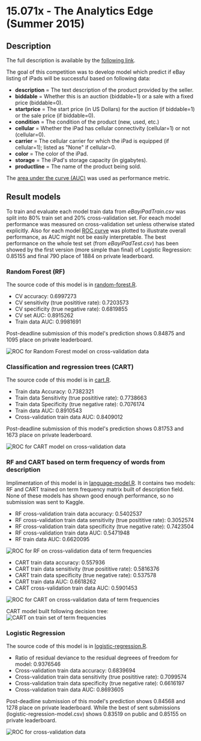 # 15.071x - The Analytics Edge (Summer 2015)

## Description

The full description is available by the [following link](https://inclass.kaggle.com/c/15-071x-the-analytics-edge-summer-2015).

The goal of this competition was to develop model which predict if eBay listing of iPads will be successful based on following data:

* **description** = The text description of the product provided by the seller.
* **biddable** = Whether this is an auction (biddable=1) or a sale with a fixed price (biddable=0).
* **startprice** = The start price (in US Dollars) for the auction (if biddable=1) or the sale price (if biddable=0).
* **condition** = The condition of the product (new, used, etc.)
* **cellular** = Whether the iPad has cellular connectivity (cellular=1) or not (cellular=0).
* **carrier** = The cellular carrier for which the iPad is equipped (if cellular=1); listed as "None" if cellular=0.
* **color** = The color of the iPad.
* **storage** = The iPad's storage capacity (in gigabytes).
* **productline** = The name of the product being sold.

The [area under the curve (AUC)](https://en.wikipedia.org/wiki/Receiver_operating_characteristic#Area_under_the_curve) was used as performance metric.

## Result models

To train and evaluate each model train data from *eBayiPadTrain.csv* was split into 80% train set and 20% cross-validation set. For eeach model performance was measured on cross-validation set unless otherwise stated explicitly. Also for each model [ROC curve](https://en.wikipedia.org/wiki/Receiver_operating_characteristic) was plotted to illustrate overall performance, as AUC might not be easily interpretable. The best performance on the whole test set (from *eBayiPadTest.csv*) has been showed by the first version (more simple than final) of Logistic Regression: 0.85155 and final 790 place of 1884 on private leaderboard.

### Random Forest (RF)

The source code of this model is in [random-forest.R](/src/random-forest.R).

* CV accuracy: 0.6997273
* CV sensitivity (true posititive rate): 0.7203573
* CV specificity (true negative rate): 0.6819855
* CV set AUC: 0.8915262
* Train data AUC: 0.9981691

Post-deadline submission of this model's prediction shows 0.84875 and 1095 place on private leaderboard.

![ROC for Random Forest model on cross-validation data](/doc/RF-ROC-on-CV.png)

### Classification and regression trees (CART)

The source code of this model is in [cart.R](/src/cart.R).

* Train data Accuracy: 0.7382321
* Train data Sensitivity (true posititive rate): 0.7738663
* Train data Specificity (true negative rate): 0.7076174
* Train data AUC: 0.8910543
* Cross-validation train data AUC: 0.8409012

Post-deadline submission of this model's prediction shows 0.81753 and 1673 place on private leaderboard.

![ROC for CART model on cross-validation data](/doc/CART-ROC-on-CV.png)

### RF and CART based on term frequency of words from description

Implimentation of this model is in [language-model.R](/src/language-model.R). It contains two models: RF and CART trained on term frequency matrix built of description field. None of these models has shown good enough performance, so no submission was sent to Kaggle.

* RF cross-validation train data accuracy: 0.5402537
* RF cross-validation train data sensitivity (true posititive rate): 0.3052574
* RF cross-validation train data specificity (true negative rate): 0.7423504
* RF cross-validation train data AUC: 0.5471948
* RF train data AUC: 0.6620095

![ROC for RF on cross-validation data of term frequencies](/doc/language-RF-ROC-on-CV.png)

* CART train data accuracy: 0.557936
* CART train data sensitivity (true posititive rate): 0.5816376
* CART train data specificity (true negative rate): 0.537578
* CART train data AUC: 0.6618262
* CART cross-validation train data AUC: 0.5901453

![ROC for CART on cross-validation data of term frequencies](/doc/language-CART-ROC-on-CV.png)

CART model built following decision tree:
![CART on train set of term frequencies](/doc/language-CART-tree.png)

### Logistic Regression

The source code of this model is in [logistic-regression.R](/src/logistic-regression.R).

* Ratio of residual deviance to the residual degreees of freedom for model: 0.9376546
* Cross-validation train data accuracy: 0.6839694
* Cross-validation train data sensitivity (true posititive rate): 0.7099574
* Cross-validation train data specificity (true negative rate): 0.6616197
* Cross-validation train data AUC: 0.8693605

Post-deadline submission of this model's prediction shows 0.84568 and 1278 place on private leaderboard.
While the best of sent submissions (logistic-regression-model.csv) shows 0.83519 on public and 0.85155 on private leaderboard.

![ROC for cross-validation data](/doc/LR-ROC-on-CV.png)
